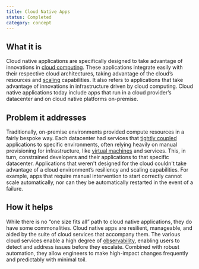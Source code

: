 ```yaml
---
title: Cloud Native Apps
status: Completed
category: concept
---
```


## What it is
Cloud native applications are specifically designed to take advantage of innovations in [cloud computing](/cloud_computing/). These applications integrate easily with their respective cloud architectures, taking advantage of the cloud’s resources and [scaling](/scalability/) capabilities. It also refers to applications that take advantage of innovations in infrastructure driven by cloud computing. Cloud native applications today include apps that run in a cloud provider’s datacenter and on cloud native platforms on-premise.

## Problem it addresses
Traditionally, on-premise environments provided compute resources in a fairly bespoke way. Each datacenter had services that [tightly coupled](/tightly_coupled_architectures/) applications to specific environments, often relying heavily on manual provisioning for infrastructure, like [virtual machines](/virtual_machine/) and services. This, in turn, constrained developers and their applications to that specific datacenter. Applications that weren't designed for the cloud couldn't take advantage of a cloud environment’s resiliency and scaling capabilities.  For example, apps that require manual intervention to start correctly cannot scale automatically, nor can they be automatically restarted in the event of a failure.  

## How it helps
While there is no “one size fits all” path to cloud native applications, they do have some commonalities. Cloud native apps are resilient, manageable, and aided by the suite of cloud services that accompany them. The various cloud services enable a high degree of [observability](/observability/), enabling users to detect and address issues before they escalate. Combined with robust automation, they allow engineers to make high-impact changes frequently and predictably with minimal toil.


